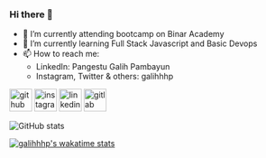 ### Hi there 👋

- 🔭 I’m currently attending bootcamp on Binar Academy
- 🌱 I’m currently learning Full Stack Javascript and Basic Devops
- 📫 How to reach me: 
  - LinkedIn: Pangestu Galih Pambayun
  - Instagram, Twitter & others: galihhhp


[<img src='https://cdn.jsdelivr.net/npm/simple-icons@3.0.1/icons/github.svg' alt='github' height='40'>](https://github.com/galihhhp)  [<img src='https://cdn.jsdelivr.net/npm/simple-icons@3.0.1/icons/instagram.svg' alt='instagram' height='40'>](https://www.instagram.com/galihhhp/)  [<img src='https://cdn.jsdelivr.net/npm/simple-icons@3.0.1/icons/linkedin.svg' alt='linkedin' height='40'>](www.linkedin.com/in/pangestu-galih)  [<img src='https://cdn.jsdelivr.net/npm/simple-icons@3.0.1/icons/gitlab.svg' alt='gitlab' height='40'>](https://gitlab.com/galihhhp)  



![GitHub stats](https://github-readme-stats.vercel.app/api?username=galihhhp&show_icons=true) 
  
  [![galihhhp's wakatime stats](https://github-readme-stats.vercel.app/api/wakatime?username=galihhhp&layout=compact&hide_border=0&theme=dark&v=2)](https://wakatime.com/@galihhhp)
